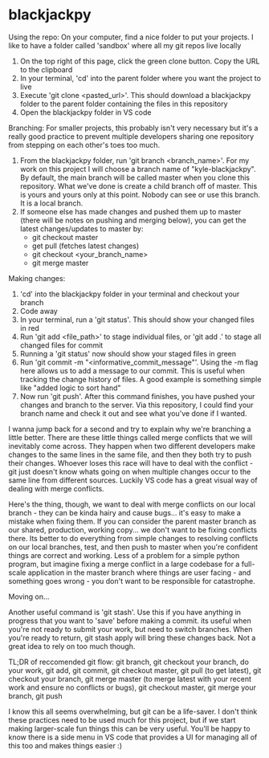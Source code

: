 # blackjackpy

Using the repo:
On your computer, find a nice folder to put your projects. I like to have a folder called 'sandbox' where all my git repos live locally

1. On the top right of this page, click the green clone button. Copy the URL to the clipboard
2. In your terminal, 'cd' into the parent folder where you want the project to live
3. Execute 'git clone <pasted_url>'. This should download a blackjackpy folder to the parent folder containing the files in this repository
4. Open the blackjackpy folder in VS code

Branching:
For smaller projects, this probably isn't very necessary but it's a really good practice to prevent multiple developers sharing one repository from stepping on each other's toes too much.

1. From the blackjackpy folder, run 'git branch <branch_name>'. For my work on this project I will choose a branch name of "kyle-blackjackpy". By default, the main branch will be called master when you clone this repository. What we've done is create a child branch off of master. This is yours and yours only at this point. Nobody can see or use this branch. It is a local branch.
2. If someone else has made changes and pushed them up to master (there will be notes on pushing and merging below), you can get the latest changes/updates to master by:
    - git checkout master
    - get pull (fetches latest changes)
    - git checkout <your_branch_name>
    - git merge master

Making changes:
1. 'cd' into the blackjackpy folder in your terminal and checkout your branch
2. Code away
3. In your terminal, run a 'git status'. This should show your changed files in red
4. Run 'git add <file_path>' to stage individual files, or 'git add .' to stage all changed files for commit
5. Running a 'git status' now should show your staged files in green
6. Run 'git commit -m "<informative_commit_message"'. Using the -m flag here allows us to add a message to our commit. This is useful when tracking the change history of files. A good example is something simple like "added logic to sort hand"
7. Now run 'git push'. After this command finishes, you have pushed your changes and branch to the server. Via this repository, I could find your branch name and check it out and see what you've done if I wanted.

I wanna jump back for a second and try to explain why we're branching a little better. There are these little things called merge conflicts that we will inevitably come across. They happen when two different developers make changes to the same lines in the same file, and then they both try to push their changes. Whoever loses this race will have to deal with the conflict - git just doesn't know whats going on when multiple changes occur to the same line from different sources. Luckily VS code has a great visual way of dealing with merge conflicts.

Here's the thing, though, we want to deal with merge conflicts on our local branch - they can be kinda hairy and cause bugs... it's easy to make a mistake when fixing them. If you can consider the parent master branch as our shared, production, working copy... we don't want to be fixing conflicts there. Its better to do everything from simple changes to resolving conflicts on our local branches, test, and then push to master when you're confident things are correct and working. Less of a problem for a simple python program, but imagine fixing a merge conflict in a large codebase for a full-scale application in the master branch where things are user facing - and something goes wrong - you don't want to be responsible for catastrophe.

Moving on...

Another useful command is 'git stash'. Use this if you have anything in progress that you want to 'save' before making a commit. its useful when you're not ready to submit your work, but need to switch branches. When you're ready to return, git stash apply will bring these changes back. Not a great idea to rely on too much though.

TL;DR of reccomended git flow:
git branch, git checkout your branch, do your work, git add, git commit, git checkout master, git pull (to get latest), git checkout your branch, git merge master (to merge latest with your recent work and ensure no conflicts or bugs), git checkout master, git merge your branch, git push

I know this all seems overwhelming, but git can be a life-saver. I don't think these practices need to be used much for this project, but if we start making larger-scale fun things this can be very useful. You'll be happy to know there is a side menu in VS code that provides a UI for managing all of this too and makes things easier :)
